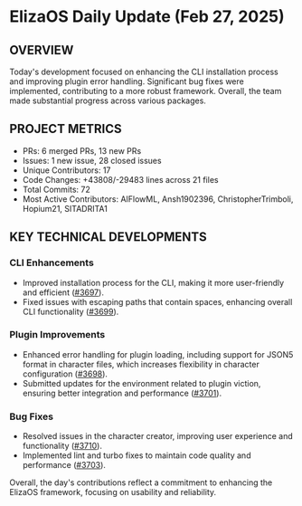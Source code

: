 # ElizaOS Daily Update (Feb 27, 2025)

## OVERVIEW

Today's development focused on enhancing the CLI installation process and improving plugin error handling. Significant bug fixes were implemented, contributing to a more robust framework. Overall, the team made substantial progress across various packages.

## PROJECT METRICS

- PRs: 6 merged PRs, 13 new PRs
- Issues: 1 new issue, 28 closed issues
- Unique Contributors: 17
- Code Changes: +43808/-29483 lines across 21 files
- Total Commits: 72
- Most Active Contributors: AIFlowML, Ansh1902396, ChristopherTrimboli, Hopium21, SITADRITA1

## KEY TECHNICAL DEVELOPMENTS

### CLI Enhancements

- Improved installation process for the CLI, making it more user-friendly and efficient ([#3697](https://github.com/elizaos/eliza/pull/3697)).
- Fixed issues with escaping paths that contain spaces, enhancing overall CLI functionality ([#3699](https://github.com/elizaos/eliza/pull/3699)).

### Plugin Improvements

- Enhanced error handling for plugin loading, including support for JSON5 format in character files, which increases flexibility in character configuration ([#3698](https://github.com/elizaos/eliza/pull/3698)).
- Submitted updates for the environment related to plugin viction, ensuring better integration and performance ([#3701](https://github.com/elizaos/eliza/pull/3701)).

### Bug Fixes

- Resolved issues in the character creator, improving user experience and functionality ([#3710](https://github.com/elizaos/eliza/pull/3710)).
- Implemented lint and turbo fixes to maintain code quality and performance ([#3703](https://github.com/elizaos/eliza/pull/3703)).

Overall, the day's contributions reflect a commitment to enhancing the ElizaOS framework, focusing on usability and reliability.
